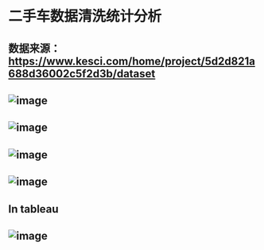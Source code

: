 # 二手车数据清洗统计分析
## 数据来源：https://www.kesci.com/home/project/5d2d821a688d36002c5f2d3b/dataset
## ![image](https://user-images.githubusercontent.com/78712551/156182288-7b7abb11-a2f4-4418-a9c9-802b190d2147.png)
## ![image](https://user-images.githubusercontent.com/78712551/156182361-b1f31e25-81dd-4707-97fd-a633db446898.png)
## ![image](https://user-images.githubusercontent.com/78712551/156182420-93211cb7-aedf-4155-a4f0-9113347f68d4.png)
## ![image](https://user-images.githubusercontent.com/78712551/156182523-3782a5bc-18e4-4d55-a734-80b1f48a2b20.png)
## In tableau
## ![image](https://user-images.githubusercontent.com/78712551/156182840-12bbc8e3-936c-436d-a752-f43d02fb4231.png)
